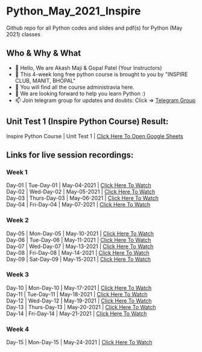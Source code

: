 # Python_May_2021_Inspire
Github repo for all Python codes and slides and pdf(s) for Python (May 2021) classes

## Who & Why & What
- 👋 Hello, We are Akash Maji & Gopal Patel (Your Instructors)
- 👀 This 4-week long free python course is brought to you by "INSPIRE CLUB, MANIT, BHOPAL"
- 🌱 You will find all the course administravia here.
- 💞️ We are looking forward to help you learn Python :)
- 📫 Join telegram group for updates and doubts: Click => [Telegram Group](https://t.me/joinchat/f3qsDY5Xop1iNjBl "INSPIRE TELEGRAM GROUP")

## Unit Test 1 (Inspire Python Course) Result:
 Inspire Python Course | Unit Test 1 | [Click Here To Open Google Sheets](https://docs.google.com/spreadsheets/d/1D8HgSex-9frYWz09WE0F6dHTvvmlhlEqwDV-TVcMwdA/edit?usp=sharing "Unit Test 1 Report")

## Links for live session recordings:
### Week 1
Day-01 | Tue-Day-01 | May-04-2021 | [Click Here To Watch](https://us02web.zoom.us/rec/share/IQ4z4MWy94U5njsofenPrvkvpceTX2zcgRkD8EQYWU7IVGJ1keUdWyTqphn45A2m.7E-ysDv52aun6OzJ "Day-01 May-04-2021")<br>
Day-02 | Wed-Day-02 | May-05-2021 | [Click Here To Watch](https://us02web.zoom.us/rec/share/gl44_cHlqCeNMwrTekUK0DPQk6kx72tgMjv-FPcBVNTys0iFtUHjZAUQE4nTlSrC.jcO_LuPPkVSGAOl8 "Day-02 May-05-2021")<br>
Day-03 | Thurs-Day-03 | May-06-2021 | [Click Here To Watch](https://us02web.zoom.us/rec/share/BTo_-LFt-wNjF9XSw8eW9qcUfCt5s4XQAbPu_I9FAnewAXJcgop0w1ePsvJUqRUk.StQtVhARTQWP7XuA "Day-03 May-06-2021")<br>
Day-04 | Fri-Day-04 | May-07-2021 | [Click Here To Watch](https://us02web.zoom.us/rec/share/N2kq23IahxgXsFj2aEY2K6De_0tiAoPtw6KVyyssDFHN7kYkAm02s-LMQqCiWduh.MLfBJswxZnijYwhu "Day-04 May-07-2021")<br>
### Week 2
Day-05 | Mon-Day-05 | May-10-2021 | [Click Here To Watch](https://us02web.zoom.us/rec/share/dBIofeXA247WqtzLsNxXUiEayf4w-B8NpxB_j-VyQr3HiquZjCxgtNhtympRjwyg.eXhOqcgt8zmXoecm "Day-05 May-10-2021")<br>
Day-06 | Tue-Day-06 | May-11-2021 | [Click Here To Watch](https://us02web.zoom.us/rec/share/j0kMMcYG6w1z87GOuR2RssRnFLqW6nRzcuflyVJEpFdE9bJyrov4V7yIQ81y4c3_.RKYWftjMjIEJgvWm "Day-06 May-11-2021")<br>
Day-07 | Wed-Day-07 | May-13-2021 | [Click Here To Watch](https://us02web.zoom.us/rec/share/hLHHnjMGDz4mbP_SRrxdYXKut9D418yPZugm3hrzeM_8-MSy9TSyVSgY-jzLAnkG.nn0QcVQYMVbSmuPK "Day-07 May-13-2021")<br>
Day-08 | Fri-Day-08 | May-14-2021 | [Click Here To Watch](https://us02web.zoom.us/rec/share/K3wdHIWL8RadSL3UV9i4yCN7AtY19NoVWJ11CJHEtAcuBQ8AemMT76b6ek3cwbk.0F7v1m1Iz4jFwo8X "Day-08 May-14-2021")<br>
Day-09 | Sat-Day-09 | May-15-2021 | [Click Here To Watch](https://us02web.zoom.us/rec/share/J47P6gAiS7GiFNeINqG9tSPg_rj6Fk7Oqw5Ffg-b1stDGPdFKKCWFX-xz3C0oVID.RTN4K3uL5wP3KT9Y "Day-09 May-15-2021")
<br>
### Week 3
Day-10 | Mon-Day-10 | May-17-2021 | [Click Here To Watch](https://us02web.zoom.us/rec/share/tvTKFOc63nviFB4Mda0oHmKYX5Kdv9apivQ_6woMKhwtyw1BFKHiM9CY69kXO2sp._UMewsQUV1JghtH_ "Day-10 May-17-2021")
<br>
Day-11 | Tue-Day-11 | May-18-2021 | [Click Here To Watch](https://us02web.zoom.us/rec/share/ra66rLsGXKmj5Nc1zU7z556NuNL4MYQRrkbLSVpNXU1--3c5OHZcKevEWlhRuBQh.Y00MNjPuf8RTfoUX
"Day-11 May-18-2021")
<br>
Day-12 | Wed-Day-12 | May-19-2021 | [Click Here To Watch](https://us02web.zoom.us/rec/share/3e6inx02kWgznkvx64WDeA4_oC0SIplYdXLedW8ZWn-ZBCLc7AOKdnBMdvVnZ5Nc.GW1dTzkYf38bDFhF
"Day-12 May-19-2021")
<br>
Day-13 | Thurs-Day-13 | May-20-2021 | [Click Here To Watch](https://us02web.zoom.us/rec/share/_KpXzbC6gSGkHZuS615bkD2RWjPzg5tF45KR95oqzDuTfMIjs0zdcih5u5qD5L54.NgFtBZaGfNxHQdF2
"Day-13 May-20-2021")
<br>
Day-14 | Fri-Day-14 | May-21-2021 | [Click Here To Watch](https://us02web.zoom.us/rec/share/Y6MyuaUX0P22EEKxwHEB-tuBrrIiLjtGgVCJxnvM5CLrB7bO0HRCIJmBerxigkQb.HHXjYuFihBglvBVS "Day-14 May-21-2021")
<br>
### Week 4
Day-15 | Mon-Day-15 | May-24-2021 | [Click Here To Watch](https://us02web.zoom.us/rec/share/a-hDG1gptZj-WgdqmMNPPx7e0ykPPA5FHcZJXzj9QS9NL03IKtwbb2JLzPJKRPJQ.ukouMNDm2-qZNpO- "Day-15 May-24-2021")

